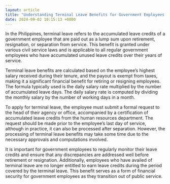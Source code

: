 ```yaml
---
layout: article
title: "Understanding Terminal Leave Benefits for Government Employees in the Philippines"
date: 2024-09-02 10:15:13 +0800
---
```


<p>In the Philippines, terminal leave refers to the accumulated leave credits of a government employee that are paid out as a lump sum upon retirement, resignation, or separation from service. This benefit is granted under various civil service laws and is applicable to all regular government employees who have accumulated unused leave credits over their years of service.</p><p>Terminal leave benefits are calculated based on the employee’s highest salary received during their tenure, and the payout is exempt from taxes, making it a significant financial benefit for retiring or resigning employees. The formula typically used is the daily salary rate multiplied by the number of accumulated leave days. The daily salary rate is computed by dividing the monthly salary by the number of working days in a month.</p><p>To apply for terminal leave, the employee must submit a formal request to the head of their agency or office, accompanied by a certification of accumulated leave credits from the human resources department. The request should be made prior to the employee’s last day of service, although in practice, it can also be processed after separation. However, the processing of terminal leave benefits may take some time due to the necessary approvals and computations involved.</p><p>It is important for government employees to regularly monitor their leave credits and ensure that any discrepancies are addressed well before retirement or resignation. Additionally, employees who have availed of terminal leave are no longer entitled to earn leave credits during the period covered by the terminal leave. This benefit serves as a form of financial security for government employees as they transition out of public service.</p>